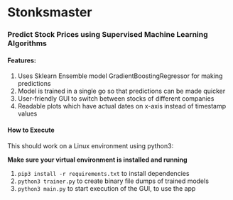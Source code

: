 # Stonksmaster
### Predict Stock Prices using Supervised Machine Learning Algorithms

#### Features:
1. Uses Sklearn Ensemble model GradientBoostingRegressor for making predictions
2. Model is trained in a single go so that predictions can be made quicker
3. User-friendly GUI to switch between stocks of different companies
4. Readable plots which have actual dates on x-axis instead of timestamp values

#### How to Execute
This should work on a Linux environment using python3:

**Make sure your virtual environment is installed and running**

1. `pip3 install -r requirements.txt` to install dependencies
2. `python3 trainer.py` to create binary file dumps of trained models
3. `python3 main.py` to start execution of the GUI, to use the app
